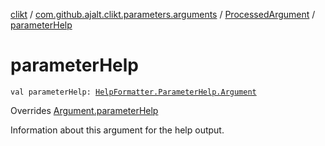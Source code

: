 [clikt](../../index.md) / [com.github.ajalt.clikt.parameters.arguments](../index.md) / [ProcessedArgument](index.md) / [parameterHelp](./parameter-help.md)

# parameterHelp

`val parameterHelp: `[`HelpFormatter.ParameterHelp.Argument`](../../com.github.ajalt.clikt.output/-help-formatter/-parameter-help/-argument/index.md)

Overrides [Argument.parameterHelp](../-argument/parameter-help.md)

Information about this argument for the help output.

